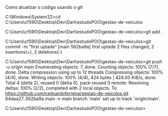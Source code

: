 Como atualizar o código usando o git 


C:\Windows\System32>cd C:\Users\cf590\Desktop\Dev\Dart\estudoPOO\gestao-de-veiculos

C:\Users\cf590\Desktop\Dev\Dart\estudoPOO\gestao-de-veiculos>git add .

C:\Users\cf590\Desktop\Dev\Dart\estudoPOO\gestao-de-veiculos>git commit -m "first uptade"
[main 562ba9a] first uptade
 2 files changed, 2 insertions(+), 2 deletions(-)

C:\Users\cf590\Desktop\Dev\Dart\estudoPOO\gestao-de-veiculos>git push -u origin main
Enumerating objects: 7, done.
Counting objects: 100% (7/7), done.
Delta compression using up to 12 threads
Compressing objects: 100% (4/4), done.
Writing objects: 100% (4/4), 424 bytes | 424.00 KiB/s, done.
Total 4 (delta 2), reused 0 (delta 0), pack-reused 0
remote: Resolving deltas: 100% (2/2), completed with 2 local objects.
To https://github.com/ceduardoferreira/gestao-de-veiculos.git
   64daa27..562ba9a  main -> main
branch 'main' set up to track 'origin/main'.

C:\Users\cf590\Desktop\Dev\Dart\estudoPOO\gestao-de-veiculos>

